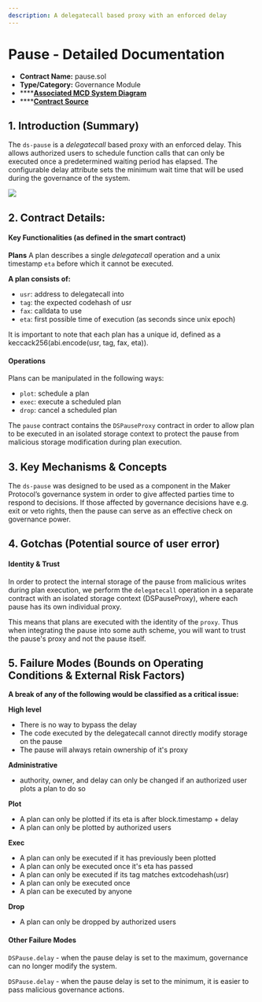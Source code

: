 ```yaml
---
description: A delegatecall based proxy with an enforced delay
---
```


# Pause - Detailed Documentation

* **Contract Name:** pause.sol
* **Type/Category:** Governance Module
* \*\*\*\*[**Associated MCD System Diagram**](https://github.com/makerdao/dss/wiki#system-architecture)
* \*\*\*\*[**Contract Source**](https://github.com/dapphub/ds-pause/blob/master/src/pause.sol)

## 1. Introduction \(Summary\)

The `ds-pause` is a _delegatecall_ based proxy with an enforced delay. This allows authorized users to schedule function calls that can only be executed once a predetermined waiting period has elapsed. The configurable delay attribute sets the minimum wait time that will be used during the governance of the system.

![](../../.gitbook/assets/pause.png)

## 2. Contract Details:

#### Key Functionalities \(as defined in the smart contract\)

**Plans** A plan describes a single _delegatecall_ operation and a unix timestamp `eta` before which it cannot be executed.

**A plan consists of:**

* `usr`: address to delegatecall into
* `tag`: the expected codehash of usr
* `fax`: calldata to use
* `eta`: first possible time of execution \(as seconds since unix epoch\)

It is important to note that each plan has a unique id, defined as a keccack256\(abi.encode\(usr, tag, fax, eta\)\).

#### **Operations**

Plans can be manipulated in the following ways:

* `plot`: schedule a plan
* `exec`: execute a scheduled plan
* `drop`: cancel a scheduled plan

The `pause` contract contains the `DSPauseProxy` contract in order to allow plan to be executed in an isolated storage context to protect the pause from malicious storage modification during plan execution.

## 3. Key Mechanisms & Concepts

The `ds-pause` was designed to be used as a component in the Maker Protocol’s governance system in order to give affected parties time to respond to decisions. If those affected by governance decisions have e.g. exit or veto rights, then the pause can serve as an effective check on governance power.

## 4. Gotchas \(Potential source of user error\)

#### **Identity & Trust**

In order to protect the internal storage of the pause from malicious writes during plan execution, we perform the `delegatecall` operation in a separate contract with an isolated storage context \(DSPauseProxy\), where each pause has its own individual proxy.

This means that plans are executed with the identity of the `proxy`. Thus when integrating the pause into some auth scheme, you will want to trust the pause's proxy and not the pause itself.

## 5. Failure Modes \(Bounds on Operating Conditions & External Risk Factors\)

**A break of any of the following would be classified as a critical issue:**

**High level**

* There is no way to bypass the delay
* The code executed by the delegatecall cannot directly modify storage on the pause
* The pause will always retain ownership of it's proxy

**Administrative**

* authority, owner, and delay can only be changed if an authorized user plots a plan to do so

**Plot**

* A plan can only be plotted if its eta is after block.timestamp + delay
* A plan can only be plotted by authorized users

**Exec**

* A plan can only be executed if it has previously been plotted
* A plan can only be executed once it's eta has passed
* A plan can only be executed if its tag matches extcodehash\(usr\)
* A plan can only be executed once
* A plan can be executed by anyone

**Drop**

* A plan can only be dropped by authorized users

#### Other Failure Modes

`DSPause.delay` - when the pause delay is set to the maximum, governance can no longer modify the system.

`DSPause.delay` - when the pause delay is set to the minimum, it is easier to pass malicious governance actions.

